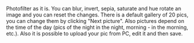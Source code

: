 Photofilter as it is.
You can blur, invert, sepia, saturate and hue rotate an image and you can reset the changes.
There is a default gallery of 20 pics, you can change them by clicking "Next picture". Also pictures depend on the time of the day (pics of the night in the night, morning - in the morning, etc.).
Also it is possible to upload your pic from PC, edit it and then save. 